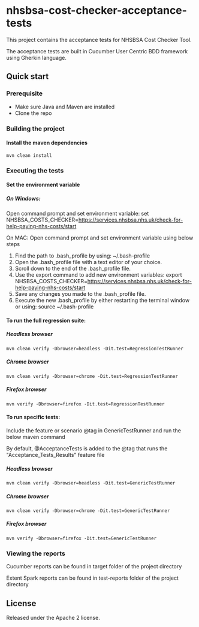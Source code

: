 # nhsbsa-cost-checker-acceptance-tests

This project contains the acceptance tests for NHSBSA Cost Checker Tool.

The acceptance tests are built in Cucumber User Centric BDD framework using Gherkin language.

## **Quick start**

### **Prerequisite**

* Make sure Java and Maven are installed
* Clone the repo

### Building the project

#### Install the maven dependencies

`mvn clean install`

### Executing the tests

#### Set the environment variable

##### On Windows:
Open command prompt and set environment variable: 
set NHSBSA_COSTS_CHECKER=https://services.nhsbsa.nhs.uk/check-for-help-paying-nhs-costs/start

On MAC:
Open command prompt and set environment variable using below steps
1. Find the path to .bash_profile by using: ~/.bash-profile
2. Open the .bash_profile file with a text editor of your choice.
3. Scroll down to the end of the .bash_profile file.
4. Use the export command to add new environment variables:
export NHSBSA_COSTS_CHECKER=https://services.nhsbsa.nhs.uk/check-for-help-paying-nhs-costs/start
5. Save any changes you made to the .bash_profile file.
6. Execute the new .bash_profile by either restarting the terminal window or using: source ~/.bash-profile

#### To run the full regression suite:

##### Headless browser

`mvn clean verify -Dbrowser=headless -Dit.test=RegressionTestRunner`

##### Chrome browser

`mvn clean verify -Dbrowser=chrome -Dit.test=RegressionTestRunner`

##### Firefox browser

`mvn verify -Dbrowser=firefox -Dit.test=RegressionTestRunner`

#### To run specific tests:

Include the feature or scenario @tag in GenericTestRunner and run the below maven command

By default, @AcceptanceTests is added to the @tag that runs the "Acceptance_Tests_Results" feature file

##### Headless browser

`mvn clean verify -Dbrowser=headless -Dit.test=GenericTestRunner`

##### Chrome browser

`mvn clean verify -Dbrowser=chrome -Dit.test=GenericTestRunner`

##### Firefox browser

`mvn verify -Dbrowser=firefox -Dit.test=GenericTestRunner`

### Viewing the reports

Cucumber reports can be found in target folder of the project directory

Extent Spark reports can be found in test-reports folder of the project directory

## License

Released under the Apache 2 license.